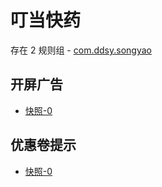 # 叮当快药

存在 2 规则组 - [com.ddsy.songyao](/src/apps/com.ddsy.songyao.ts)

## 开屏广告

- [快照-0](https://gkd-kit.gitee.io/import/13048719)

## 优惠卷提示

- [快照-0](https://gkd-kit.gitee.io/import/13048720)
